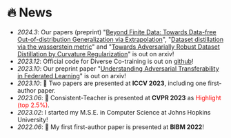 # 🔥 News
- *2024.3*: Our papers (preprint) "[Beyond Finite Data: Towards Data-free Out-of-distribution Generalization via Extrapolation](https://arxiv.org/pdf/2403.05523.pdf)", "[Dataset distillation via the wasserstein metric](https://arxiv.org/abs/2311.18531)" and "[Towards Adversarially Robust Dataset Distillation by Curvature Regularization](https://arxiv.org/abs/2403.10045)" is out on arxiv!
- *2023.12*: Official code for Diverse Co-training is out on [github](https://github.com/williamium3000/diverse-cotraining)!
- *2023.10*: Our preprint paper "[Understanding Adversarial Transferability in Federated Learning](https://arxiv.org/abs/2310.00616)" is out on arxiv!
- *2023.10*: 🎉 Two papers are presented at **ICCV 2023**, including one first-author paper.
- *2023.06*: 🎉 Consistent-Teacher is presented at **CVPR 2023** as <span style="color:red">Highlight (top 2.5%)</span>.
- *2023.02*: I started my M.S.E. in Computer Science at Johns Hopkins University!
- *2022.06*: 🎉 My first first-author paper is presented at **BIBM 2022**!